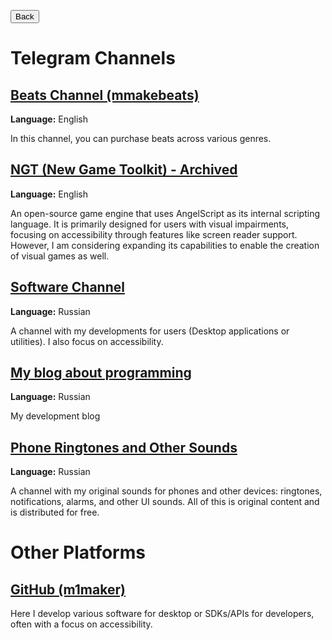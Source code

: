 <button type="button" href="index.md">Back</button>
# Telegram Channels

## [Beats Channel (mmakebeats)](https://t.me/mmakebeats)

**Language:** English

In this channel, you can purchase beats across various genres.

## [NGT (New Game Toolkit) - Archived](https://t.me/NewGameToolkit)

**Language:** English

An open-source game engine that uses AngelScript as its internal scripting language. It is primarily designed for users with visual impairments, focusing on accessibility through features like screen reader support. However, I am considering expanding its capabilities to enable the creation of visual games as well.

## [Software Channel](https://t.me/mmakesoft)

**Language:** Russian

A channel with my developments for users (Desktop applications or utilities). I also focus on accessibility.

## [My blog about programming](https://t.me/mmakecode)

**Language:** Russian

My development blog

## [Phone Ringtones and Other Sounds](https://t.me/ringtonesounds)

**Language:** Russian

A channel with my original sounds for phones and other devices: ringtones, notifications, alarms, and other UI sounds. All of this is original content and is distributed for free.

# Other Platforms

## [GitHub (m1maker)](https://github.com/m1maker)

Here I develop various software for desktop or SDKs/APIs for developers, often with a focus on accessibility.
